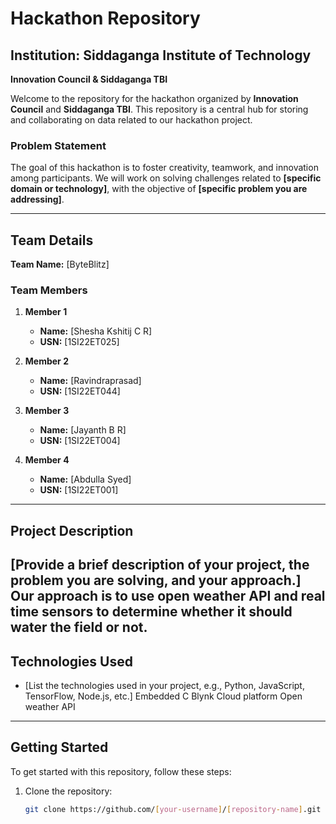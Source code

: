 # Hackathon Repository

## Institution: Siddaganga Institute of Technology  
**Innovation Council & Siddaganga TBI**

Welcome to the repository for the hackathon organized by **Innovation Council** and **Siddaganga TBI**. This repository is a central hub for storing and collaborating on data related to our hackathon project.

### Problem Statement

The goal of this hackathon is to foster creativity, teamwork, and innovation among participants. We will work on solving challenges related to **[specific domain or technology]**, with the objective of **[specific problem you are addressing]**.

---

## Team Details

**Team Name:** [ByteBlitz]

### Team Members

1. **Member 1**  
   - **Name:** [Shesha Kshitij C R]  
   - **USN:** [1SI22ET025]

2. **Member 2**  
   - **Name:** [Ravindraprasad]  
   - **USN:** [1SI22ET044]

3. **Member 3**  
   - **Name:** [Jayanth B R]  
   - **USN:** [1SI22ET004]

4. **Member 4**  
   - **Name:** [Abdulla Syed]  
   - **USN:** [1SI22ET001]

---

## Project Description

[Provide a brief description of your project, the problem you are solving, and your approach.]
Our approach is to use open weather API and real time sensors to determine whether it should water the field or not.
---

## Technologies Used

- [List the technologies used in your project, e.g., Python, JavaScript, TensorFlow, Node.js, etc.]
Embedded C
Blynk Cloud platform
Open weather API

---

## Getting Started

To get started with this repository, follow these steps:


1. Clone the repository:

   ```bash
   git clone https://github.com/[your-username]/[repository-name].git

